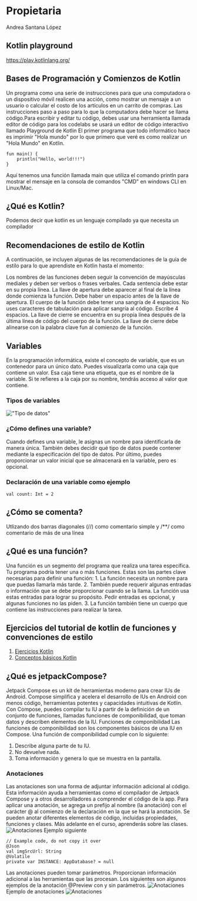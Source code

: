 # Propietaria
Andrea Santana López
## Kotlin playground
https://play.kotlinlang.org/
## Bases de Programación y Comienzos de Kotlin
Un programa como una serie de instrucciones para que una computadora o un dispositivo móvil realicen una acción, como mostrar un mensaje a un usuario o calcular el costo de los artículos en un carrito de compras. Las instrucciones paso a paso para lo que la computadora debe hacer se llama código.Para escribir y editar tu código, debes usar una herramienta llamada editor de código para los codelabs se usará un editor de código interactivo llamado Playground de Kotlin
El primer programa que todo informático hace es imprimir "Hola mundo" por lo que primero que veré es como realizar un "Hola Mundo" en Kotlin.
```
fun main() {
    println("Hello, world!!!")
}
```
Aquí tenemos una función llamada main que utiliza el comando println para mostrar el mensaje en la consola de comandos "CMD" en windows CLI en Linux/Mac.
## ¿Qué es Kotlin?
Podemos decir que kotlin es un lenguaje compilado ya que necesita un compilador
## Recomendaciones de estilo de Kotlin
A continuación, se incluyen algunas de las recomendaciones de la guía de estilo para lo que aprendiste en Kotlin hasta el momento:

Los nombres de las funciones deben seguir la convención de mayúsculas mediales y deben ser verbos o frases verbales.
Cada sentencia debe estar en su propia línea.
La llave de apertura debe aparecer al final de la línea donde comienza la función.
Debe haber un espacio antes de la llave de apertura.
El cuerpo de la función debe tener una sangría de 4 espacios. No uses caracteres de tabulación para aplicar sangría al código. Escribe 4 espacios.
La llave de cierre se encuentra en su propia línea después de la última línea de código del cuerpo de la función. La llave de cierre debe alinearse con la palabra clave fun al comienzo de la función.

## Variables
En la programación informática, existe el concepto de variable, que es un contenedor para un único dato. Puedes visualizarla como una caja que contiene un valor. Esa caja tiene una etiqueta, que es el nombre de la variable. Si te refieres a la caja por su nombre, tendrás acceso al valor que contiene.
### Tipos de variables
!["Tipo de datos"](./images/Datas.png)
### ¿Cómo defines una variable?
Cuando defines una variable, le asignas un nombre para identificarla de manera única. También debes decidir qué tipo de datos puede contener mediante la especificación del tipo de datos. Por último, puedes proporcionar un valor inicial que se almacenará en la variable, pero es opcional.
### Declaración de una variable como ejemplo
```
val count: Int = 2
```
## ¿Cómo se comenta?
Utlizando dos barras diagonales (//) como comentario simple y /**/ como comentario de más de una línea
## ¿Qué es una función?
Una función es un segmento del programa que realiza una tarea específica. Tu programa podría tener una o más funciones.
Estas son las partes clave necesarias para definir una función:
                                                                1. La función necesita un nombre para que puedas llamarla más tarde.
                                                                2. También puede requerir algunas entradas o información que se debe proporcionar cuando se la llama. 
                                                                   La función usa estas entradas para lograr su propósito. Pedir entradas es opcional, y algunas funciones no las piden.
                                                                3. La función también tiene un cuerpo que contiene las instrucciones para realizar la tarea.

## Ejercicios del tutorial de kotlin de funciones y convenciones de estilo
1. [Ejercicios Kotlin](./CodelabTutorialKotlin/EjerciciosKotlin.kt)
2. [Conceptos básicos Kotlin](./CodelabTutorialKotlin/ConceptosBasicos.kt)

## ¿Qué es jetpackCompose?
Jetpack Compose es un kit de herramientas moderno para crear IUs de Android. Compose simplifica y acelera el desarrollo de IUs en Android con menos código, herramientas potentes y capacidades intuitivas de Kotlin. Con Compose, puedes compilar tu IU a partir de la definición de un conjunto de funciones, llamadas funciones de componibilidad, que toman datos y describen elementos de la IU.
Funciones de componibilidad
Las funciones de componibilidad son los componentes básicos de una IU en Compose. Una función de componibilidad cumple con lo siguiente:

1. Describe alguna parte de tu IU.
2. No devuelve nada.
3. Toma información y genera lo que se muestra en la pantalla.

### Anotaciones
Las anotaciones son una forma de adjuntar información adicional al código. Esta información ayuda a herramientas como el compilador de Jetpack Compose y a otros desarrolladores a comprender el código de la app.
Para aplicar una anotación, se agrega un prefijo al nombre (la anotación) con el carácter @ al comienzo de la declaración en la que se hará la anotación. Se pueden anotar diferentes elementos de código, incluidas propiedades, funciones y clases. Más adelante en el curso, aprenderás sobre las clases.
![Anotaciones](././images/anotaciones.png)
Ejemplo siguiente
```
// Example code, do not copy it over
@Json
val imgSrcUrl: String
@Volatile
private var INSTANCE: AppDatabase? = null
```
Las anotaciones pueden tomar parámetros. Proporcionan información adicional a las herramientas que las procesan. Los siguientes son algunos ejemplos de la anotación @Preview con y sin parámetros.
![Anotaciones](././images/anotacionesconparams.png)
Ejemplo de anotaciones 
![Anotaciones](././images/ejemplodeanotaciones.png)
